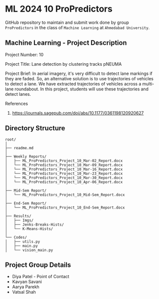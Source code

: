 # ML 2024 10 ProPredictors

GitHub repository to maintain and submit work done by group `ProPredictors` in the class of `Machine Learning` at `Ahmedabad University`.

## Machine Learning - Project Description

Project Number:
10

Project Title:
Lane detection by clustering tracks pNEUMA

Project Brief:
In aerial imagery, it's very difficult to detect lane markings if they are faded. So, an alternative
solution is to use trajectories of vehicles to detect a lane. We have extracted trajectories of
vehicles across a multi-lane roundabout. In this project, students will use these trajectories and
detect lanes.

References
1. https://journals.sagepub.com/doi/abs/10.1177/0361198120920627

## Directory Structure

```
root/
│
├── readme.md
│
├── Weekly Reports/
│   ├── ML_ProPredictors_Project_10_Mar-02_Report.docx
│   └── ML_ProPredictors_Project_10_Mar-09_Report.docx
│   └── ML_ProPredictors_Project_10_Mar-16_Report.docx
│   └── ML_ProPredictors_Project_10_Mar-23_Report.docx
│   └── ML_ProPredictors_Project_10_Mar-30_Report.docx
│   └── ML_ProPredictors_Project_10_Apr-06_Report.docx
│
├── Mid-Sem Report/
│   └── ML_ProPredictors_Project_10_Mid-Sem_Report.docx
│
├── End-Sem Report/
│   └── ML_ProPredictors_Project_10_End-Sem_Report.docx
│
├── Results/
│   ├── Imgs/
│   ├── Jenks-Breaks-Hists/
│   └── K-Means-Hists/
│
└── Codes/
│   ├── utils.py
│   ├── main.py
│   └── vision_main.py
```

## Project Group Details

- Diya Patel - Point of Contact
- Kavyan Savani
- Aarya Parekh
- Vatsal Shah